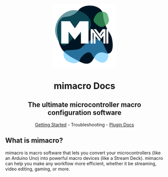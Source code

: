 <p align="center">
    <img alt="mimacro logo" src="./icon.png" width="200">
</p>
<h1 align="center">mimacro Docs</h1>
<h2 align="center">The ultimate microcontroller macro configuration software</h2>
<div align="center">
    <a href="https://atticuscornett.github.io/mimacro-docs/#/getting-started">Getting Started</a> - 
    <a>Troubleshooting</a> - 
    <a href="https://atticuscornett.github.io/mimacro-docs/#/plugins/quickstart">Plugin Docs</a></div>

## What is mimacro?
mimacro is macro software that lets you convert your microcontrollers (like an Arduino Uno) into powerful macro devices (like a Stream Deck). mimacro can help you make any workflow more efficient, whether it be streaming, video editing, gaming, or more.